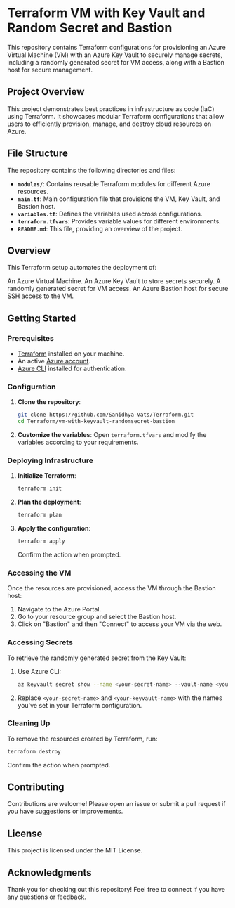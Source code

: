 # Terraform VM with Key Vault and Random Secret and Bastion

This repository contains Terraform configurations for provisioning an Azure Virtual Machine (VM) with an Azure Key Vault to securely manage secrets, including a randomly generated secret for VM access, along with a Bastion host for secure management.

## Project Overview

This project demonstrates best practices in infrastructure as code (IaC) using Terraform. It showcases modular Terraform configurations that allow users to efficiently provision, manage, and destroy cloud resources on Azure.

## File Structure

The repository contains the following directories and files:

- **`modules/`**: Contains reusable Terraform modules for different Azure resources.
- **`main.tf`**: Main configuration file that provisions the VM, Key Vault, and Bastion host.
- **`variables.tf`**: Defines the variables used across configurations.
- **`terraform.tfvars`**: Provides variable values for different environments.
- **`README.md`**: This file, providing an overview of the project.

## Overview
This Terraform setup automates the deployment of:

An Azure Virtual Machine.
An Azure Key Vault to store secrets securely.
A randomly generated secret for VM access.
An Azure Bastion host for secure SSH access to the VM.

## Getting Started

### Prerequisites

- [Terraform](https://www.terraform.io/downloads.html) installed on your machine.
- An active [Azure account](https://azure.microsoft.com/free/).
- [Azure CLI](https://docs.microsoft.com/en-us/cli/azure/install-azure-cli) installed for authentication.

### Configuration

1. **Clone the repository**:
   ```bash
   git clone https://github.com/Sanidhya-Vats/Terraform.git
   cd Terraform/vm-with-keyvault-randomsecret-bastion
   ```

2. **Customize the variables**:
   Open `terraform.tfvars` and modify the variables according to your requirements.

### Deploying Infrastructure

1. **Initialize Terraform**:
   ```bash
   terraform init
   ```

2. **Plan the deployment**:
   ```bash
   terraform plan
   ```

3. **Apply the configuration**:
   ```bash
   terraform apply
   ```

   Confirm the action when prompted.

### Accessing the VM

Once the resources are provisioned, access the VM through the Bastion host:

1. Navigate to the Azure Portal.
2. Go to your resource group and select the Bastion host.
3. Click on "Bastion" and then "Connect" to access your VM via the web.

### Accessing Secrets

To retrieve the randomly generated secret from the Key Vault:

1. Use Azure CLI:

   ```bash
   az keyvault secret show --name <your-secret-name> --vault-name <your-keyvault-name>
   ```

2. Replace `<your-secret-name>` and `<your-keyvault-name>` with the names you've set in your Terraform configuration.

### Cleaning Up

To remove the resources created by Terraform, run:
```bash
terraform destroy
```

Confirm the action when prompted.

## Contributing

Contributions are welcome! Please open an issue or submit a pull request if you have suggestions or improvements.

## License

This project is licensed under the MIT License.

## Acknowledgments

Thank you for checking out this repository! Feel free to connect if you have any questions or feedback.
